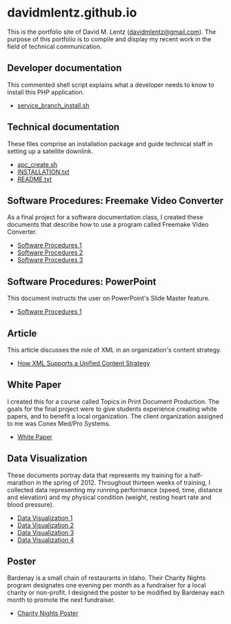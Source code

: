 # davidmlentz.github.io
This is the portfolio site of David M. Lentz (davidmlentz@gmail.com). The purpose of this portfolio is to compile and display my recent work in the field of technical communication.

## Developer documentation
This commented shell script explains what a developer needs to know to install this PHP application.
- [service_branch_install.sh](http://davidmlentz.github.io/service_branch_install.sh)

## Technical documentation
These files comprise an installation package and guide technical staff in setting up a satellite downlink.
- [apc_create.sh](http://davidmlentz.github.io/apc_create.sh)
- [INSTALLATION.txt](http://davidmlentz.github.io/INSTALLATION.txt)
- [README.txt](http://davidmlentz.github.io/README.txt)

## Software Procedures: Freemake Video Converter
As a final project for a software documentation class, I created these documents that describe how to use a program called Freemake Video Converter.
- [Software Procedures 1](http://davidmlentz.github.io/software_procedures1.html)
- [Software Procedures 2](http://davidmlentz.github.io/software_procedures2.html)
- [Software Procedures 3](http://davidmlentz.github.io/software_procedures3.html)

## Software Procedures: PowerPoint
This document instructs the user on PowerPoint's Slide Master feature.
- [Software Procedures 1](http://davidmlentz.github.io/PowerPoint.pdf)

## Article
This article discusses the role of XML in an organization's content strategy.
- [How XML Supports a Unified Content Strategy](http://davidmlentz.github.io/HowXMLSupportsaUnifiedContentStrategy.pdf)

## White Paper
I created this for a course called Topics in Print Document Production. The goals for the final project were to give students experience creating white papers, and to benefit a local organization. The client organization assigned to me was Conex Med/Pro Systems.
- [White Paper](http://davidmlentz.github.io/white_paper.pdf)

## Data Visualization
These documents portray data that represents my training for a half-marathon in the spring of 2012. Throughout thirteen weeks of training, I collected data representing my running performance (speed, time, distance and elevation) and my physical condition (weight, resting heart rate and blood pressure).
- [Data Visualization 1](http://davidmlentz.github.io/data_visualization1.pdf)
- [Data Visualization 2](http://davidmlentz.github.io/data_visualization2.pdf)
- [Data Visualization 3](http://davidmlentz.github.io/data_visualization3.pdf)
- [Data Visualization 4](http://davidmlentz.github.io/data_visualization4.pdf)

## Poster
Bardenay is a small chain of restaurants in Idaho. Their Charity Nights program designates one evening per month as a fundraiser for a local charity or non-profit. I designed the poster to be modified by Bardenay each month to promote the next fundraiser.
- [Charity Nights Poster](http://davidmlentz.github.io/charity_nights_poster.pdf)
